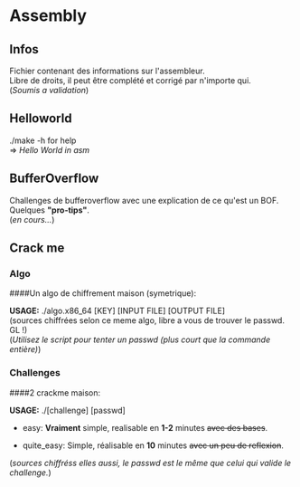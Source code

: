 # Assembly

## Infos

Fichier contenant des informations sur l'assembleur.  
Libre de droits, il peut être complété et corrigé par n'importe qui.  
(_Soumis a validation_)

## Helloworld

./make -h for help  
 => _Hello World in asm_  

## BufferOverflow

Challenges de bufferoverflow avec une explication de ce qu'est un BOF.  
Quelques **"pro-tips"**.  
(_en cours..._)

## Crack me

### Algo

####Un algo de chiffrement maison (symetrique):

**USAGE:** ./algo.x86\_64 \[KEY\] \[INPUT FILE\] \[OUTPUT FILE\]  
(sources chiffrées selon ce meme algo, libre a vous de trouver le passwd. GL !)  
(_Utilisez le script pour tenter un passwd (plus court que la commande entière)_)  


### Challenges

####2 crackme maison:

**USAGE:** ./\[challenge\] \[passwd\]  

* easy: **Vraiment** simple, realisable en **1-2** minutes ~~avec des bases~~.  

* quite\_easy: Simple, réalisable en **10** minutes ~~avec un peu de reflexion~~.  

(_sources chiffréss elles aussi, le passwd est le même que celui qui valide le challenge._)  
